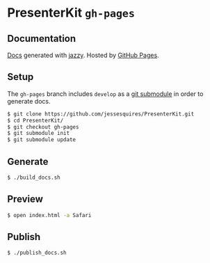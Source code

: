 # PresenterKit `gh-pages`

## Documentation

[Docs](http://www.jessesquires.com/PresenterKit/) generated with [jazzy](https://github.com/realm/jazzy). Hosted by [GitHub Pages](https://pages.github.com).

## Setup

The `gh-pages` branch includes `develop` as a [git submodule](http://git-scm.com/book/en/v2/Git-Tools-Submodules) in order to generate docs.

````bash
$ git clone https://github.com/jessesquires/PresenterKit.git
$ cd PresenterKit/
$ git checkout gh-pages
$ git submodule init
$ git submodule update
````

## Generate

````bash
$ ./build_docs.sh
````

## Preview

````bash
$ open index.html -a Safari
````

## Publish

````bash
$ ./publish_docs.sh
````

